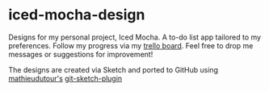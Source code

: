 # iced-mocha-design

Designs for my personal project, Iced Mocha. 
A to-do list app tailored to my preferences.
Follow my progress via my <a href='https://trello.com/b/xrJROyku/iced-mocha' target="_blank">trello board</a>. Feel free to drop me messages or suggestions for improvement!

The designs are created via Sketch and ported to GitHub using <a href='https://github.com/mathieudutour' target="_blank">mathieudutour's</a> <a href='https://github.com/mathieudutour/git-sketch-plugin' target="_blank">git-sketch-plugin</a>
